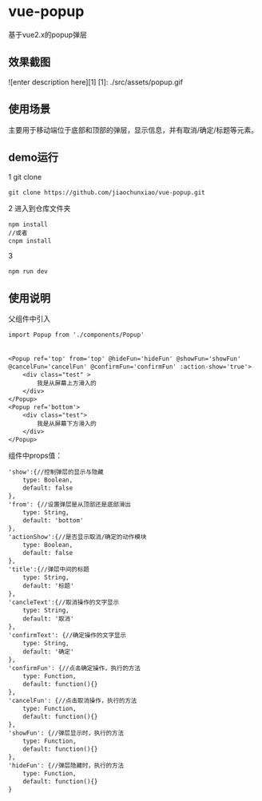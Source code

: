 # vue-popup
基于vue2.x的popup弹层

## 效果截图

![enter description here][1]
[1]: ./src/assets/popup.gif

## 使用场景

主要用于移动端位于底部和顶部的弹层，显示信息，并有取消/确定/标题等元素。

## demo运行

1 git clone

```
git clone https://github.com/jiaochunxiao/vue-popup.git
```
2 进入到仓库文件夹
```
npm install
//或者
cnpm install
```

3 
```
npm run dev
```

## 使用说明

父组件中引入

```
import Popup from './components/Popup'


<Popup ref='top' from='top' @hideFun='hideFun' @showFun='showFun' @cancelFun='cancelFun' @confirmFun='confirmFun' :action-show='true'>
    <div class="test" >
        我是从屏幕上方滑入的
    </div>
</Popup>
<Popup ref='bottom'>
    <div class="test">
        我是从屏幕下方滑入的
    </div>
</Popup>
```
组件中props值：
```
'show':{//控制弹层的显示与隐藏
	type: Boolean,
	default: false
},
'from': {//设置弹层是从顶部还是底部滑出
	type: String,
	default: 'bottom'
},
'actionShow':{//是否显示取消/确定的动作模块
	type: Boolean,
	default: false
},
'title':{//弹层中间的标题
	type: String,
	default: '标题'
},
'cancleText':{//取消操作的文字显示
	type: String,
	default: '取消'
},
'confirmText': {//确定操作的文字显示
	type: String,
	default: '确定'
},
'confirmFun': {//点击确定操作，执行的方法
	type: Function,
	default: function(){}
},
'cancelFun': {//点击取消操作，执行的方法
	type: Function,
	default: function(){}
},
'showFun': {//弹层显示时，执行的方法
	type: Function,
	default: function(){}
},
'hideFun': {//弹层隐藏时，执行的方法
    type: Function,
    default: function(){}
}
```

